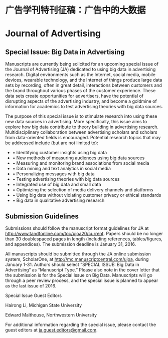 

# 广告学刊特刊征稿：广告中的大数据

# Journal of Advertising

## Special Issue: Big Data in Advertising

Manuscripts are currently being solicited for an upcoming special issue of the Journal of Advertising (JA) dedicated to using big data in advertising research. Digital environments such as the Internet, social media, mobile devices, wearable technology, and the Internet of things produce large data sets by recording, often in great detail, interactions between customers and the brand throughout various phases of the customer experience. These data sets create opportunities for advertisers, have the potential of disrupting aspects of the advertising industry, and become a goldmine of information for academics to test advertising theories with big data sources.

The purpose of this special issue is to stimulate research into using these new data sources in advertising. More specifically, this issue aims to explore how big data contribute to theory building in advertising research. Multidisciplinary collaboration between advertising scholars and scholars from data-oriented fields is encouraged. Potential research topics that may be addressed include (but are not limited to):

  * • Identifying customer insights using big data
  * • New methods of measuring audiences using big data sources
  * • Measuring and monitoring brand associations from social media
  * • Data mining and text analytics in social media
  * • Personalizing messages with big data
  * • Testing advertising theories with big data sources
  * • Integrated use of big data and small data
  * • Optimizing the selection of media delivery channels and platforms
  * • Using big data without violating customer privacy or ethical standards
  * • Big data in qualitative advertising research

## Submission Guidelines

Submissions should follow the manuscript format guidelines for JA at http://www.tandfonline.com/toc/ujoa20/current. Papers should be no longer than 30 doublespaced pages in length (including references, tables/figures, and appendices). The submission deadline is January 31, 2016.

All manuscripts should be submitted through the JA online submission system, ScholarOne, at http://mc.manuscriptcentral.com/ujoa, during January 1-31. Authors should select “SPECIAL ISSUE: Big Data in Advertising” as “Manuscript Type.” Please also note in the cover letter that the submission is for the Special Issue on Big Data. Manuscripts will go through a peer review process, and the special issue is planned to appear as the last issue of 2016.

Special Issue Guest Editors

Hairong Li, Michigan State University

Edward Malthouse, Northwestern University

For additional information regarding the special issue, please contact the guest editors at ja.guest.editors@gmail.com.
